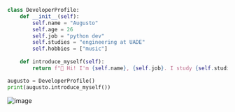```python
class DeveloperProfile:
    def __init__(self):
        self.name = "Augusto"
        self.age = 26
        self.job = "python dev"
        self.studies = "engineering at UADE"
        self.hobbies = ["music"]
    
    def introduce_myself(self):
        return f"👋 Hi! I'm {self.name}, {self.job}. I study {self.studies} and I love {self.hobbies[0]}."

augusto = DeveloperProfile()
print(augusto.introduce_myself())
```

![image](https://media.licdn.com/dms/image/D4D16AQEM25E1pn1WOw/profile-displaybackgroundimage-shrink_350_1400/0/1719352356660?e=1726099200&v=beta&t=POoUziStjCXF1KkFvicitjIL6lk3dscj3OAeoZx9F3I)
